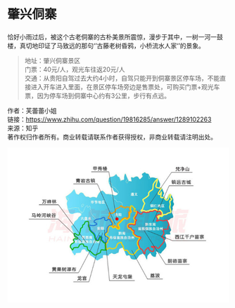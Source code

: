 # 肇兴侗寨

### 

恰好小雨过后，被这个古老侗寨的古朴美景所震惊，漫步于其中，一树一河一鼓楼，真切地印证了马致远的那句‘’古藤老树昏鸦，小桥流水人家‘’的景象。

> 地址：肇兴侗寨景区  
> 门票：40元/人，观光车往返20元/人  
> 交通：从贵阳自驾过去大约4小时，自驾只能开到侗寨景区停车场，不能直接进入开车进入里面，在景区停车场旁边是售票处，可购买门票+观光车票，因为停车场到侗寨中心约有3公里，步行有点远。

  
  
作者：芙蕾蕾小姐  
链接：https://www.zhihu.com/question/19816285/answer/1289102263  
来源：知乎  
著作权归作者所有。商业转载请联系作者获得授权，非商业转载请注明出处。

![](.gitbook/assets/image%20%281%29.png)

